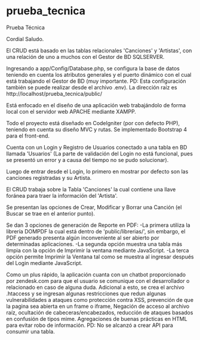 # prueba_tecnica
 Prueba Técnica

Cordial Saludo.

El CRUD está basado en las tablas relacionales 'Canciones' y 'Artistas', con una relación de uno a muchos con el Gestor de BD SQLSERVER.

Ingresando a app/Config/Database.php, se configura la base de datos teniendo en cuenta los atributos generales y el puerto dinámico con el cual está trabajando el Gestor de BD (muy importante. PD: Esta configuración también se puede realizar desde el archivo .env).
La dirección raíz es http://localhost/prueba_tecnica/public/

Está enfocado en el diseño de una aplicación web trabajándolo de forma local con el servidor web APACHE mediante XAMPP.

Todo el proyecto está diseñado en CodeIgniter (por con defecto PHP), teniendo en cuenta su diseño MVC y rutas. Se implementado Bootstrap 4 para el front-end.

Cuenta con un Login y Registro de Usuarios conectado a una tabla en BD llamada 'Usuarios' (La parte de validación del Login no está funcional, pues se presentó un error y a causa del tiempo no se pudo solucionar).

Luego de entrar desde el Login, lo primero en mostrar por defecto son las canciones registradas y su Artista.

El CRUD trabaja sobre la Tabla 'Canciones' la cual contiene una llave foránea para traer la información del 'Artista'.

Se presentan las opciones de Crear, Modificar y Borrar una Canción (el Buscar se trae en el anterior punto).

Se dan 3 opciones de generación de Reporte en PDF:
-La primera utiliza la librería DOMPDF la cual está dentro de 'public/librerias/', sin embargo, el PDF generado presenta algún inconveniente al ser abierto por determinadas aplicaciones.
-La segunda opción muestra una tabla más limpia con la opción de Imprimir la ventana mediante JavaScript.
-La terca opción permite Imprimir la Ventana tal como se muestra al ingresar después del Login mediante JavaScript.

Como un plus rápido, la aplicación cuanta con un chatbot proporcionado por zendesk.com para que el usuario se comunique con el desarrollador o relacionado en caso de alguna duda.
Adicional a esto, se crea el archivo .htaccess y se ingresan algunas restricciones que redun algunas vulnerabilidades a ataques como protección contra XSS, prevención de que la pagina sea abierta en un frame o iframe, Negación de acceso al archivo raíz, ocultación de cabeceras/encabezados, reducción de ataques basados en confusión de tipos mime. Agregaciones de buenas prácticas en HTML para evitar robo de información.
PD: No se alcanzó a crear API para consumir una tabla.
